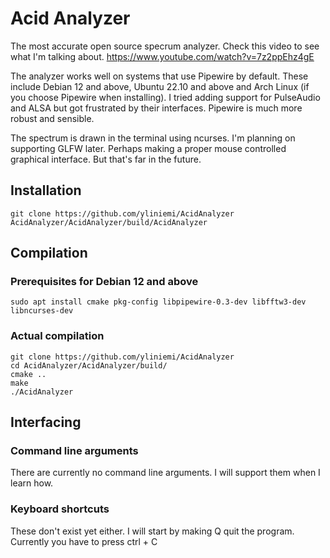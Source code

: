 # Acid Analyzer

The most accurate open source specrum analyzer. Check this video to see what I'm talking about.
https://www.youtube.com/watch?v=7z2ppEhz4gE

The analyzer works well on systems that use Pipewire by default.
These include Debian 12 and above, Ubuntu 22.10 and above and Arch Linux (if you choose Pipewire when installing).
I tried adding support for PulseAudio and ALSA but got frustrated by their interfaces. Pipewire is much more robust and sensible.

The spectrum is drawn in the terminal using ncurses. I'm planning on supporting GLFW later. Perhaps making a proper mouse controlled graphical interface. But that's far in the future.


## Installation

```console
git clone https://github.com/yliniemi/AcidAnalyzer
AcidAnalyzer/AcidAnalyzer/build/AcidAnalyzer
```


## Compilation

### Prerequisites for Debian 12 and above

```console
sudo apt install cmake pkg-config libpipewire-0.3-dev libfftw3-dev libncurses-dev
```


### Actual compilation

```console
git clone https://github.com/yliniemi/AcidAnalyzer
cd AcidAnalyzer/AcidAnalyzer/build/
cmake ..
make
./AcidAnalyzer
```


## Interfacing

### Command line arguments

There are currently no command line arguments. I will support them when I learn how.


### Keyboard shortcuts

These don't exist yet either. I will start by making Q quit the program. Currently you have to press ctrl + C



